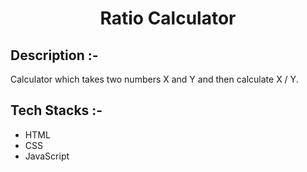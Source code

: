 # <p align="center">Ratio Calculator</p>

## Description :-

Calculator which takes two numbers X and Y and then calculate X / Y.

## Tech Stacks :-

- HTML
- CSS
- JavaScript


